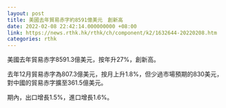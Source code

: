```yaml
---
layout: post
title: 美國去年貿易赤字約8591億美元　創新高
date: 2022-02-08 22:42:14.000000000 +08:00
link: https://news.rthk.hk/rthk/ch/component/k2/1632644-20220208.htm
categories: rthk
---
```


美國去年貿易赤字8591.3億美元，按年升27%，創新高。

去年12月貿易赤字為807.3億美元，按月上升1.8%，但少過市場預期的830美元，對中國的貿易赤字擴至361.5億美元。

期內，出口增長1.5%，進口增長1.6%。
